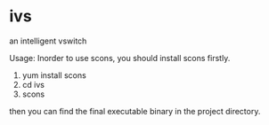 # ivs
an intelligent vswitch

Usage:
Inorder to use scons, you should install scons firstly.

1. yum install scons
2. cd ivs
3. scons

then you can find the final executable binary in the project directory.
